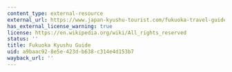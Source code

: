 ```yaml
---
content_type: external-resource
external_url: https://www.japan-kyushu-tourist.com/fukuoka-travel-guide
has_external_license_warning: true
license: https://en.wikipedia.org/wiki/All_rights_reserved
status: ''
title: Fukuoka Kyushu Guide
uid: a9baac92-8e5e-423d-b638-c314e4d153b7
wayback_url: ''
---
```

